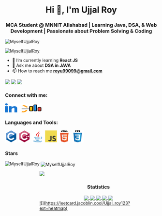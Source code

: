 <h1 align="center">Hi 👋, I'm Ujjal Roy</h1>
<h3 align="center">MCA Student @ MNNIT Allahabad | Learning Java, DSA, & Web Development | Passionate about Problem Solving & Coding</h3>
<p align="left"> <img src="https://komarev.com/ghpvc/?username=MyselfUjjalRoy&label=Profile%20views&color=0e75b6&style=flat" alt="MyselfUjjalRoy" /> </p>

<p align="left"> <a href="https://github.com/ryo-ma/github-profile-trophy"><img src="https://github-profile-trophy.vercel.app/?username=MyselfUjjalRoy&theme=" alt="MyselfUjjalRoy" /></a> </p>

- 🌱 I’m currently learning **React JS**
- 💬 Ask me about **DSA in JAVA**
- 📫 How to reach me **royu99099@gmail.com**

<div> <a href="https://www.linkedin.com/in/Ujjal Roy" target="_blank"><img src="https://img.shields.io/badge/LinkedIn-0077B5?style=for-the-badge&logo=linkedin&logoColor=white" target="_blank"></a>
<a href="https://github.com/MyselfUjjalRoy" target="_blank"><img src="https://img.shields.io/badge/GitHub-100000?style=for-the-badge&logo=github&logoColor=white" target="_blank"></a>
<a href = "mailto:royu99099@gmail.com"><img src="https://img.shields.io/badge/-Gmail-%23333?style=for-the-badge&logo=gmail&logoColor=white" target="_blank"></a>
</div><h3 align="left">Connect with me:</h3>
<p align="left">
<a href="https://linkedin.com/in/Ujjal Roy" target="blank"><img align="center" src="https://raw.githubusercontent.com/teamedwardforever/Readme-Generator/71f25dd8b98329b168142a6b782a107b75eab178/svg/Social/linked-in-alt.svg" alt="Ujjal Roy" height="30" width="40" /></a><a href="https://www.leetcode.com/Ujjal_roy123" target="blank"><img align="center" src="https://raw.githubusercontent.com/teamedwardforever/Readme-Generator/71f25dd8b98329b168142a6b782a107b75eab178/svg/Social/leet-code.svg" alt="Ujjal_roy123" height="30" width="40" /></a><a href="https://codeforces.com/profile/Ujjal_roy" target="blank"><img align="center" src="https://raw.githubusercontent.com/teamedwardforever/Readme-Generator/71f25dd8b98329b168142a6b782a107b75eab178/svg/Social/codeforces.svg" alt="Ujjal_roy" height="30" width="40" /></a></p>

<h3 align="left">Languages and Tools:</h3>
<p align="left">
<img src="https://raw.githubusercontent.com/teamedwardforever/Readme-Generator/71f25dd8b98329b168142a6b782a107b75eab178/svg/Skills/Languages/c-original.svg" alt="C" width="40" height="40"/>
<img src="https://raw.githubusercontent.com/teamedwardforever/Readme-Generator/71f25dd8b98329b168142a6b782a107b75eab178/svg/Skills/Languages/cplusplus-original.svg" alt="CPP" width="40" height="40"/>
<img src="https://raw.githubusercontent.com/teamedwardforever/Readme-Generator/71f25dd8b98329b168142a6b782a107b75eab178/svg/Skills/Languages/java-original.svg" alt="Java" width="40" height="40"/>
<img src="https://raw.githubusercontent.com/teamedwardforever/Readme-Generator/71f25dd8b98329b168142a6b782a107b75eab178/svg/Skills/Languages/javascript-original.svg" alt="Javascript" width="40" height="40"/>
<img src="https://raw.githubusercontent.com/teamedwardforever/Readme-Generator/71f25dd8b98329b168142a6b782a107b75eab178/svg/Skills/Frontend/html5-original-wordmark.svg" alt="HTML" width="40" height="40"/>
<img src="https://raw.githubusercontent.com/teamedwardforever/Readme-Generator/71f25dd8b98329b168142a6b782a107b75eab178/svg/Skills/Frontend/css3-original-wordmark.svg" alt="Css" width="40" height="40"/>
</p>

<h3 align="left">Stars</h3>
<img align="left" height="180em" src="https://github-readme-stats.vercel.app/api/top-langs/?username=MyselfUjjalRoy&layout=compact&theme=dracula" alt=MyselfUjjalRoy />

<p>&nbsp;<img align="center" height="180em" src="https://github-readme-stats.vercel.app/api?username=MyselfUjjalRoy&show_icons=true&locale=en&theme=nightowl" alt="MyselfUjjalRoy" /></p>

<img src="https://user-images.githubusercontent.com/73097560/115834477-dbab4500-a447-11eb-908a-139a6edaec5c.gif"><h3 align="center">Statistics</h3>
<div align="center">
<a href="https://github.com/MyselfUjjalRoy">
<img align="center" src="http://github-profile-summary-cards.vercel.app/api/cards/stats?username=MyselfUjjalRoy&theme=algolia" height="180em" />
<img align="center" src="http://github-profile-summary-cards.vercel.app/api/cards/most-commit-language?username=MyselfUjjalRoy&theme=2077" height="180em" />
<img align="center" src="http://github-profile-summary-cards.vercel.app/api/cards/repos-per-language?username=MyselfUjjalRoy&theme=2077" height="180em" />
<img align="center" src="http://github-profile-summary-cards.vercel.app/api/cards/productive-time?username=MyselfUjjalRoy&theme=2077" height="180em" />
<img align="center" src="http://github-profile-summary-cards.vercel.app/api/cards/profile-details?username=MyselfUjjalRoy&theme=2077" height="180em" />
  
</div>

<div>
  ![](https://leetcard.jacoblin.cool/Ujjal_roy123?ext=heatmap)
</div>

